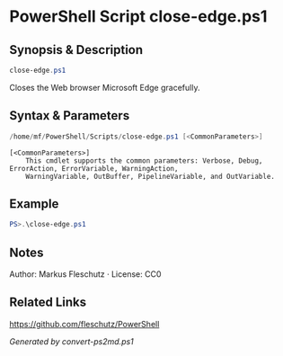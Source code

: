 # PowerShell Script close-edge.ps1

## Synopsis & Description
```powershell
close-edge.ps1
```

Closes the Web browser Microsoft Edge gracefully.

## Syntax & Parameters
```powershell
/home/mf/PowerShell/Scripts/close-edge.ps1 [<CommonParameters>]
```

```
[<CommonParameters>]
    This cmdlet supports the common parameters: Verbose, Debug, ErrorAction, ErrorVariable, WarningAction, 
    WarningVariable, OutBuffer, PipelineVariable, and OutVariable.
```

## Example
```powershell
PS>.\close-edge.ps1
```


## Notes
Author: Markus Fleschutz · License: CC0

## Related Links
https://github.com/fleschutz/PowerShell

*Generated by convert-ps2md.ps1*
